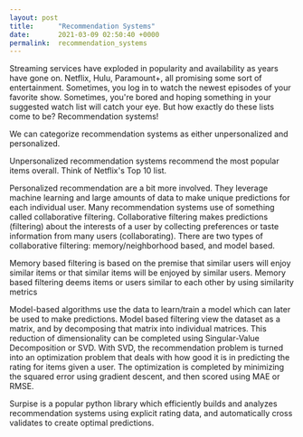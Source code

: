```yaml
---
layout: post
title:      "Recommendation Systems"
date:       2021-03-09 02:50:40 +0000
permalink:  recommendation_systems
---
```


Streaming services have exploded in popularity and availability as years have gone on. Netflix, Hulu, Paramount+, all promising some sort of entertainment. Sometimes, you log in to watch the newest episodes of your favorite show. Sometimes, you're bored and hoping something in your suggested watch list will catch your eye. But how exactly do these lists come to be? Recommendation systems! 

We can categorize recommendation systems as either unpersonalized and personalized.

Unpersonalized recommendation systems recommend the most popular items overall. Think of Netflix's Top 10 list.

Personalized recommendation are a bit more involved. They leverage machine learning and large amounts of data to make unique predictions for each individual user. Many recommendation systems use of something called collaborative filtering. Collaborative filtering makes predictions (filtering) about the interests of a user by collecting preferences or taste information from many users (collaborating). There are two types of collaborative filtering: memory/neighborhood based, and model based.

Memory based filtering is based on the premise that similar users will enjoy similar items or that similar items will be enjoyed by similar users. Memory based filtering deems items or users similar to each other by using similarity metrics

Model-based algorithms use the data to learn/train a model which can later be used to make predictions. Model based filtering view the dataset as a matrix, and by decomposing that matrix into individual matrices. This reduction of dimensionality can be completed using Singular-Value Decomposition or SVD. With SVD, the recommendation problem is turned into an optimization problem that deals with how good it is in predicting the rating for items given a user. The optimization is completed by minimizing the squared error using gradient descent, and then scored using MAE or RMSE.


 Surpise is a popular python library which efficiently builds and analyzes recommendation systems using explicit rating data, and automatically cross validates to create optimal predictions.
